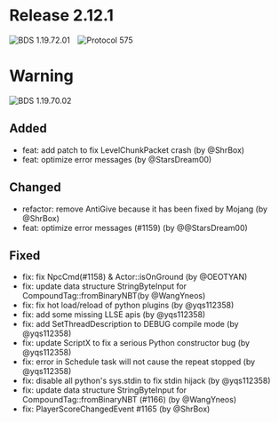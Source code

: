 # Release 2.12.1

![BDS 1.19.72.01](https://img.shields.io/badge/BDS-1.19.72.01-blue?style=for-the-badge)&emsp;![Protocol 575](https://img.shields.io/badge/Protocol-575-orange?style=for-the-badge)

# Warning
![BDS 1.19.70.02](https://img.shields.io/badge/NoSupport-1.19.70.02-red?style=for-the-badge)&emsp;

## Added

- feat: add patch to fix LevelChunkPacket crash (by @ShrBox)
- feat: optimize error messages (by @StarsDream00)

## Changed

- refactor: remove AntiGive because it has been fixed by Mojang (by @ShrBox)
- feat: optimize error messages (#1159) (by @@StarsDream00)

## Fixed

- fix: fix NpcCmd(#1158) & Actor::isOnGround (by @OEOTYAN)
- fix: update data structure StringByteInput for CompoundTag::fromBinaryNBT(by @WangYneos)
- fix: fix hot load/reload of python plugins (by @yqs112358)
- fix: add some missing LLSE apis (by @yqs112358)
- fix: add SetThreadDescription to DEBUG compile mode (by @yqs112358)
- fix: update ScriptX to fix a serious Python constructor bug (by @yqs112358)
- fix: error in Schedule task will not cause the repeat stopped (by @yqs112358)
- fix: disable all python's sys.stdin to fix stdin hijack (by @yqs112358)
- fix: update data structure StringByteInput for CompoundTag::fromBinaryNBT (#1166) (by @WangYneos)
- fix: PlayerScoreChangedEvent #1165 (by @ShrBox)
